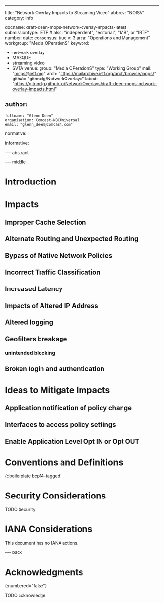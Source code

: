 ---
title: "Network Overlay Impacts to Streaming Video"
abbrev: "NOISV"
category: info

docname: draft-deen-mops-network-overlay-impacts-latest
submissiontype: IETF  # also: "independent", "editorial", "IAB", or "IRTF"
number:
date:
consensus: true
v: 3
area: "Operations and Management"
workgroup: "Media OPerationS"
keyword:
 - network overlay
 - MASQUE
 - streaming video
 - SVTA
venue:
  group: "Media OPerationS"
  type: "Working Group"
  mail: "mops@ietf.org"
  arch: "https://mailarchive.ietf.org/arch/browse/mops/"
  github: "gitnnelg/NetworkOverlays"
  latest: "https://gitnnelg.github.io/NetworkOverlays/draft-deen-mops-network-overlay-impacts.html"

author:
 -
    fullname: "Glenn Deen"
    organization: Comcast-NBCUniversal
    email: "glenn_deen@comcast.com"

normative:
    
informative:

--- abstract

--- middle

# Introduction

# Impacts

## Improper Cache Selection

## Alternate Routing and Unexpected Routing

## Bypass of Native Network Policies

## Incorrect Traffic Classification 

## Increased Latency

## Impacts of Altered IP Address 

## Altered logging 

## Geofilters breakage

### unintended blocking

## Broken login and authentication 

# Ideas to Mitigate Impacts

## Application notification of policy change

## Interfaces to access policy settings

## Enable Application Level Opt IN or Opt OUT

# Conventions and Definitions

{::boilerplate bcp14-tagged}


# Security Considerations

TODO Security


# IANA Considerations

This document has no IANA actions.


--- back

# Acknowledgments
{:numbered="false"}

TODO acknowledge.
